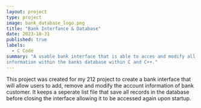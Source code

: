 ```yaml
---
layout: project
type: project
image: bank_database_logo.png
title: "Bank Interfance & Database"
date: 2023-10-31
published: true
labels:
  - C Code
summary: "A usable bank interface that is able to acces and modify all bank customers
information within the banks database within C and C++."
---
```


This project was created for my 212 project to create a bank interface that will allow users 
to add, remove and modify the account information of bank customer. It keeps a seperate list 
file that save all records in the database before closing the interface allowing it to be 
accessed again upon startup.
